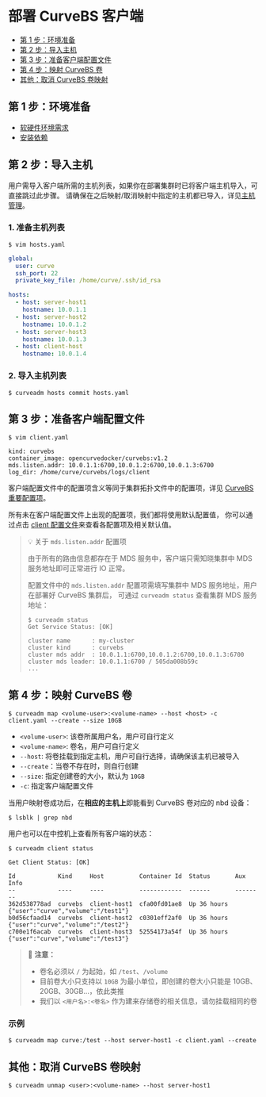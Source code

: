 部署 CurveBS 客户端
===

* [第 1 步：环境准备](#第-1-步环境准备)
* [第 2 步：导入主机](#第-2-步导入主机)
* [第 3 步：准备客户端配置文件](#第-3-步准备客户端配置文件)
* [第 4 步：映射 CurveBS 卷](#第-4-步映射-curvebs-卷)
* [其他：取消 CurveBS 卷映射](#其他取消-curvebs-卷映射)

第 1 步：环境准备
---

* [软硬件环境需求](install-curveadm#软硬件环境需求)
* [安装依赖](install-curveadm#安装依赖)


第 2 步：导入主机
---

用户需导入客户端所需的主机列表，如果你在部署集群时已将客户端主机导入，可直接跳过此步骤。
请确保在之后映射/取消映射中指定的主机都已导入，详见[主机管理][hosts]。

### 1. 准备主机列表

```shell
$ vim hosts.yaml
```

```yaml
global:
  user: curve
  ssh_port: 22
  private_key_file: /home/curve/.ssh/id_rsa

hosts:
  - host: server-host1
    hostname: 10.0.1.1
  - host: server-host2
    hostname: 10.0.1.2
  - host: server-host3
    hostname: 10.0.1.3
  - host: client-host
    hostname: 10.0.1.4
```

### 2. 导入主机列表
```shell
$ curveadm hosts commit hosts.yaml
```

第 3 步：准备客户端配置文件
---

```shell
$ vim client.yaml
```

```shell
kind: curvebs
container_image: opencurvedocker/curvebs:v1.2
mds.listen.addr: 10.0.1.1:6700,10.0.1.2:6700,10.0.1.3:6700
log_dir: /home/curve/curvebs/logs/client
```

客户端配置文件中的配置项含义等同于集群拓扑文件中的配置项，详见 [CurveBS 重要配置项][important-config]。

所有未在客户端配置文件上出现的配置项，我们都将使用默认配置值，
你可以通过点击 [client 配置文件][curvebs-client-conf]来查看各配置项及相关默认值。

> :bulb: 关于 `mds.listen.addr` 配置项
>
> 由于所有的路由信息都存在于 MDS 服务中，客户端只需知晓集群中 MDS 服务地址即可正常进行 IO 正常。
>
> 配置文件中的 `mds.listen.addr` 配置项需填写集群中 MDS 服务地址，用户在部署好 CurveBS 集群后，
> 可通过 `curveadm status` 查看集群 MDS 服务地址：
>
> ```shell
> $ curveadm status
> Get Service Status: [OK]
>
> cluster name      : my-cluster
> cluster kind      : curvebs
> cluster mds addr  : 10.0.1.1:6700,10.0.1.2:6700,10.0.1.3:6700
> cluster mds leader: 10.0.1.1:6700 / 505da008b59c
> ...
> ```

第 4 步：映射 CurveBS 卷
---

```shell
$ curveadm map <volume-user>:<volume-name> --host <host> -c client.yaml --create --size 10GB
```

* `<volume-user>`: 该卷所属用户名，用户可自行定义
* `<volume-name>`: 卷名，用户可自行定义
* `--host`: 将卷挂载到指定主机，用户可自行选择，请确保该主机已被导入
* `--create`：当卷不存在时，则自行创建
* `--size`: 指定创建卷的大小，默认为 `10GB`
* `-c`: 指定客户端配置文件

当用户映射卷成功后，在**相应的主机上**即能看到 CurveBS 卷对应的 nbd 设备：

```shell
$ lsblk | grep nbd
```

用户也可以在中控机上查看所有客户端的状态：

```shell
$ curveadm client status
```

```shell
Get Client Status: [OK]

Id            Kind     Host          Container Id  Status       Aux Info
--            ----     ----          ------------  ------       --------
362d538778ad  curvebs  client-host1  cfa00fd01ae8  Up 36 hours  {"user":"curve","volume":"/test1"}
b0d56cfaad14  curvebs  client-host2  c0301eff2af0  Up 36 hours  {"user":"curve","volume":"/test2"}
c700e1f6acab  curvebs  client-host3  52554173a54f  Up 36 hours  {"user":"curve","volume":"/test3"}
```

> 📢 **注意：**
>
> * 卷名必须以 `/` 为起始，如 `/test`、`/volume`
> * 目前卷大小只支持以 `10GB` 为最小单位，即创建的卷大小只能是 10GB、20GB、30GB...，依此类推
> * 我们以 `<用户名>:<卷名>` 作为建来存储卷的相关信息，请勿挂载相同的卷

### 示例
```shell
$ curveadm map curve:/test --host server-host1 -c client.yaml --create
```

其他：取消 CurveBS 卷映射
---

```shell
$ curveadm unmap <user>:<volume-name> --host server-host1
```

[hosts]: https://github.com/opencurve/curveadm/wiki/hosts
[important-config]: https://github.com/opencurve/curveadm/wiki/topology#curvebs-重要配置项
[curvebs-client-conf]: https://github.com/opencurve/curve/blob/master/conf/client.conf
[nebd-design]: https://github.com/opencurve/curve/blob/master/docs/cn/nebd.md

